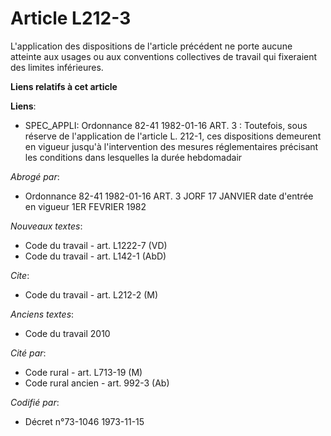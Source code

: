 # Article L212-3

L'application des dispositions de l'article précédent ne porte aucune atteinte aux usages ou aux conventions collectives de
travail qui fixeraient des limites inférieures.

**Liens relatifs à cet article**

**Liens**:

  - SPEC_APPLI: Ordonnance 82-41 1982-01-16 ART. 3 : Toutefois, sous réserve de l'application de l'article L. 212-1, ces dispositions demeurent en vigueur jusqu'à l'intervention des mesures réglementaires précisant les conditions dans lesquelles la durée hebdomadair

_Abrogé par_:

  - Ordonnance 82-41 1982-01-16 ART. 3 JORF 17 JANVIER date d'entrée en vigueur 1ER FEVRIER 1982

_Nouveaux textes_:

  - Code du travail - art. L1222-7 (VD)
  - Code du travail - art. L142-1 (AbD)

_Cite_:

  - Code du travail - art. L212-2 (M)

_Anciens textes_:

  - Code du travail 2010

_Cité par_:

  - Code rural - art. L713-19 (M)
  - Code rural ancien - art. 992-3 (Ab)

_Codifié par_:

  - Décret n°73-1046 1973-11-15
